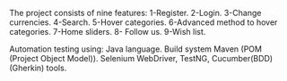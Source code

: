 The project consists of nine features: 1-Register. 2-Login. 3-Change currencies. 4-Search. 5-Hover categories. 6-Advanced method to hover categories. 7-Home sliders. 8- Follow us. 9-Wish list.

Automation testing using: Java language. Build system Maven (POM (Project Object Model)). Selenium WebDriver, TestNG, Cucumber(BDD)(Gherkin) tools.

